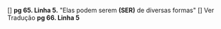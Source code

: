 
[] **pg 65. Linha 5.** "Elas podem serem **(SER)** de diversas formas"
[] Ver Tradução **pg 66. Linha 5**
